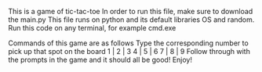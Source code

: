 This is a game of tic-tac-toe
In order to run this file, make sure to download the main.py
This file runs on python and its default libraries OS and random.
Run this code on any terminal, for example cmd.exe

Commands of this game are as follows
Type the corresponding number to pick up that spot on the board
1 | 2 | 3
4 | 5 | 6
7 | 8 | 9
Follow through with the prompts in the game and it should all be good!
Enjoy!